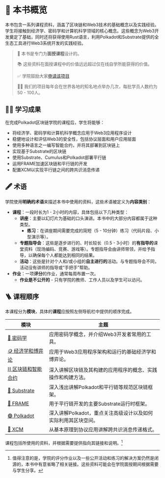 # 📒 本书概览

本书包含一系列课程资料，涵盖了区块链和Web3技术的基础概念以及实践经验。
学生将接触到经济学、密码学和计算机科学领域的核心概念。这些概念为Web3开发奠定了基础，同时还将获得使用Rust语言，利用Polkadot和Substrate提供的全生态工具进行Web3系统开发的实践经验。

> 🙋 本书是专门为**面授课程**设计的。
> 
> 📚 这些资料在面授课程中的价值远远超过仅在线自学所能获得的价值。 
>
> ✅ 学院鼓励大家[申请该项目](https://dot.li/pba-github)
> 
> 👨‍🎓 我们的项目每年会在世界各地的知名地点举办几次，每批学员人数约为50 - 100人。 

## 👨‍🎓 学习成果

在完成Polkadot区块链学院的课程后，学生将能够：

- 将经济学、密码学和计算机科学概念应用于Web3应用程序设计
- 稳健地设计和评估Web3的安全性，包括协议层面和用户应用层面
- 使用多种语言之一编写智能合约，并将其部署到区块链上
- 实现基于Substrate的区块链
- 使用Substrate、Cumulus和Polkadot部署平行链
- 运用FRAME加速区块链和平行链的开发
- 配置XCM以实现平行链之间的跨共识消息传递

## 🖋️ 术语

学院使用**明确的术语**来描述本书中使用的资料，这些术语被定义为**内容类别**：

- **课程**：一段时长为1 - 2小时的内容，具体包括以下几种类型：
  - **讲座**：主要以幻灯片为基础的口头演讲。本书中的大部分内容都属于这种类型。
    - **练习**：在讲座期间需要完成的简短（5 - 10分钟）练习（代码片段、小型演示等）。
  - **专题指导会**：这些是逐步进行的、时长较长（0.5 - 3小时）的**有指导的**课堂资料（现场编码、竞赛、游戏等）。专题指导会由讲师带领，并给予指导，以确保每个人都能达到相同的结果。
  - **活动**：这些是针对个人和/或小组的**自主进行的**活动。与专题指导会不同，活动没有讲师的指导或“手把手”帮助。
- **作业**：一项**评分**的作业，通常每周布置一次。
  - **作业是不公开的** - 只有学院的教师、工作人员以及学生可以访问。

## 🪜 课程顺序

本课程分为**模块**，具体的**课程**应按照左侧导航栏中提供的顺序完成。

<!-- prettier-ignore-start -->

| 模块                                                        | 主题                                                                                                                |
| ------------------------------------------------------------- | -------------------------------------------------------------------------------------------------------------------- |
| [🔐 密码学](./cryptography/)                            | 应用密码学概念，并介绍Web3开发者常用的工具。                |
| [🪙 经济学和博弈论](./economics/)                  | 应用于Web3应用程序架构和运行的基础经济学和博弈论。              |
| [⛓️ 区块链和智能合约](./blockchain-contracts/) | 深入讲解区块链及其构建的应用程序的概念、实践操作和构建方法。     |
| [🧬 Substrate](./substrate/)                                  | 深入浅出讲解Polkadot和平行链等规范区块链框架。                    |
| [🧱 FRAME](./frame/)                                          | 用于平行链开发的主要Substrate运行时框架。                                              |
| [🟣 Polkadot](./polkadot/)                                    | 深入讲解Polkadot，重点关注高级设计以及如何实际利用其区块空间。 |
| [💱 XCM](./xcm/)                                              | 从基本原理到协议应用讲解跨共识消息传递格式。                              |

<!-- prettier-ignore-end -->

课程包括所使用的资料，并根据需要提供指向其链接和说明。[^except]

[^except]: 值得注意的是，学院的评分作业以及一些公开活动和练习的解决方案仍然是闭源的，本书中有意省略了相关链接。这些资料可能会在学院面授期间根据需要与学生分享。

<!-- FIXME 一旦https://github.com/rust-lang/mdBook/issues/2169#issue-1856015876在上游修复，更新以获得页脚的正确行为！ -->
